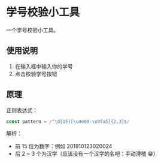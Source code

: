 # 学号校验小工具

一个学号校验小工具。

## 使用说明

1. 在输入框中输入你的学号
2. 点击校验学号按钮

## 原理

正则表达式：

```js
const pattern = /^\d{15}[\u4e00-\u9fa5]{2,3}$/
```

解析：

- 前 15 位为数字：例如 201910123020024
- 后 2 ~ 3 个为汉字（应该没有一个汉字的名吧：手动滑稽 😁）
